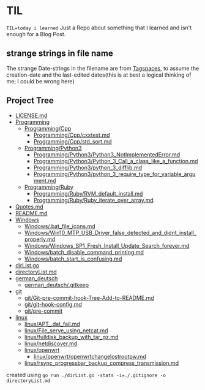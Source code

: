 # TIL

`TIL=today i learned`
Just a Repo about something that I learned and isn't enough for a Blog Post.

## strange strings in file name
The strange Date-strings in the filename are from [Tagspaces](https://tagspaces.org), to assume the creation-date and the last-edited dates(this is at best a logical thinking of me; I could be wrong here)


## Project Tree
  * [LICENSE.md](LICENSE.md)
  * [Programming](Programming)
    * [Programming/Cpp](Programming/Cpp)
      * [Programming/Cpp/cxxtest.md](Programming/Cpp/cxxtest.md)
      * [Programming/Cpp/std\_sort.md](Programming/Cpp/std\_sort.md)
    * [Programming/Python3](Programming/Python3)
      * [Programming/Python3/Python3\_NotImplementedError.md](Programming/Python3/Python3\_NotImplementedError.md)
      * [Programming/Python3/Python\_3\_Call\_a\_class\_like\_a\_function.md](Programming/Python3/Python\_3\_Call\_a\_class\_like\_a\_function.md)
      * [Programming/Python3/python\_3\_difflib.md](Programming/Python3/python\_3\_difflib.md)
      * [Programming/Python3/python\_3\_require\_type\_for\_variable\_argument.md](Programming/Python3/python\_3\_require\_type\_for\_variable\_argument.md)
    * [Programming/Ruby](Programming/Ruby)
      * [Programming/Ruby/RVM\_default\_install.md](Programming/Ruby/RVM\_default\_install.md)
      * [Programming/Ruby/Ruby\_iterate\_over\_array.md](Programming/Ruby/Ruby\_iterate\_over\_array.md)
  * [Quotes.md](Quotes.md)
  * [README.md](README.md)
  * [Windows](Windows)
    * [Windows/.bat\_file\_icons.md](Windows/.bat\_file\_icons.md)
    * [Windows/Win10\_MTP\_USB\_Driver\_false\_detected\_and\_didnt\_install\_properly.md](Windows/Win10\_MTP\_USB\_Driver\_false\_detected\_and\_didnt\_install\_properly.md)
    * [Windows/Windows\_SP1\_Fresh\_Install\_Update\_Search\_forever.md](Windows/Windows\_SP1\_Fresh\_Install\_Update\_Search\_forever.md)
    * [Windows/batch\_disable\_command\_printing.md](Windows/batch\_disable\_command\_printing.md)
    * [Windows/batch\_start\_is\_confusing.md](Windows/batch\_start\_is\_confusing.md)
  * [dirList.go](dirList.go)
  * [directoryList.md](directoryList.md)
  * [german\_deutsch](german\_deutsch)
    * [german\_deutsch/.gitkeep](german\_deutsch/.gitkeep)
  * [git](git)
    * [git/Git-pre-commit-hook-Tree-Add-to-README.md](git/Git-pre-commit-hook-Tree-Add-to-README.md)
    * [git/git-hook-config.md](git/git-hook-config.md)
    * [git/pre-commit](git/pre-commit)
  * [linux](linux)
    * [linux/APT\_.dat\_fail.md](linux/APT\_.dat\_fail.md)
    * [linux/File\_serve\_using\_netcat.md](linux/File\_serve\_using\_netcat.md)
    * [linux/fulldisk\_backup\_with\_tar\_gz.md](linux/fulldisk\_backup\_with\_tar\_gz.md)
    * [linux/netdiscover.md](linux/netdiscover.md)
    * [linux/openwrt](linux/openwrt)
      * [linux/openwrt/openwrtchangelostrootpw.md](linux/openwrt/openwrtchangelostrootpw.md)
    * [linux/rsync\_progressbar\_backup\_compress\_transmission.md](linux/rsync\_progressbar\_backup\_compress\_transmission.md)




created using `go run ./dirList.go -stats -i=./.gitignore -o directoryList.md`
